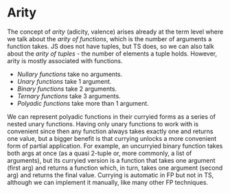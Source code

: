 # Arity

The concept of *arity* (adicity, valence) arises already at the term level where we talk about the *arity of functions*, which is the number of arguments a function takes. JS does not have tuples, but TS does, so we can also talk about the *arity of tuples* - the number of elements a tuple holds. However, arity is mostly associated with functions.

- *Nullary functions* take no arguments.
- *Unary functions* take 1 argument.
- *Binary functions* take 2 arguments.
- *Ternary functions* take 3 arguments.
- *Polyadic functions* take more than 1 argument.

We can represent polyadic functions in their curryied forms as a series of nested unary functions. Having only unary functions to work with is convenient since then any function always takes exactly one and returns one value, but a bigger benefit is that currying unlocks a more convenient form of partial application. For example, an uncurryied binary function takes both args at once (as a quasi 2-tuple or, more commonly, a list of arguments), but its curryied version is a function that takes one argument (first arg) and returns a function which, in turn, takes one argument (second arg) and returns the final value. Currying is automatic in FP but not in TS, although we can implement it manually, like many other FP techniques.
